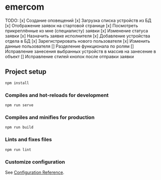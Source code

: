 # emercom

TODO:
[x] Создание оповещений
[x] Загрузка списка устройств из БД
[x] Отображение заявок на стартовой странице
[x] Посмотреть прикреплённые ко мне (специалисту) заявки
[x] Изменение статуса заявки
[x] Назначить заявке исполнителя
[x] Добавление устройства отдела в БД
[x] Зарегистрировать нового пользователя
[x] Изменить данные пользователя
[] Разделение функционала по ролям
[] Исправление занесения выбранных устройств в массив на занесение в объект
[] Исправление стилей кнопок после отправки заявки

## Project setup

```
npm install
```

### Compiles and hot-reloads for development

```
npm run serve
```

### Compiles and minifies for production

```
npm run build
```

### Lints and fixes files

```
npm run lint
```

### Customize configuration

See [Configuration Reference](https://cli.vuejs.org/config/).
